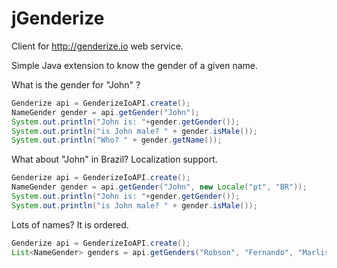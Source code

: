 # jGenderize

Client for http://genderize.io web service.

Simple Java extension to know the gender of a given name.

What is the gender for "John" ?

```java
Genderize api = GenderizeIoAPI.create();
NameGender gender = api.getGender("John");
System.out.println("John is: "+gender.getGender());
System.out.println("is John male? " + gender.isMale());
System.out.println("Who? " + gender.getName());
```
What about "John" in Brazil? Localization support.

```java
Genderize api = GenderizeIoAPI.create();
NameGender gender = api.getGender("John", new Locale("pt", "BR"));
System.out.println("John is: "+gender.getGender());
System.out.println("is John male? " + gender.isMale());
```
Lots of names? It is ordered.

```java
Genderize api = GenderizeIoAPI.create();
List<NameGender> genders = api.getGenders("Robson", "Fernando", "Marlise", "Plinio");
```
